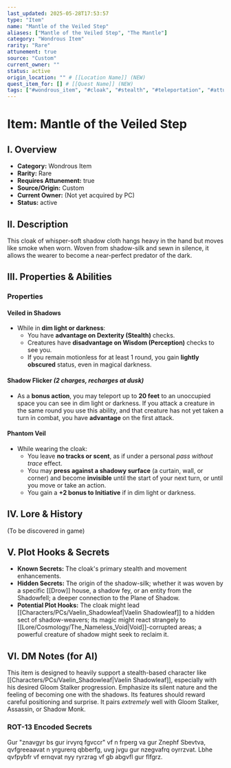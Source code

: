 ```yaml
---
last_updated: 2025-05-28T17:53:57
type: "Item"
name: "Mantle of the Veiled Step"
aliases: ["Mantle of the Veiled Step", "The Mantle"]
category: "Wondrous Item"
rarity: "Rare"
attunement: true
source: "Custom"
current_owner: ""
status: active
origin_location: "" # [[Location Name]] (NEW)
quest_item_for: [] # [[Quest Name]] (NEW)
tags: ["#wondrous_item", "#cloak", "#stealth", "#teleportation", "#attunement", "#rare", "#custom", "#shadow_magic", "#spy_tool", "#gloom_stalker_synergy"] # (NEW/ENHANCED)
---
```

# Item: Mantle of the Veiled Step

## I. Overview
* **Category:** Wondrous Item
* **Rarity:** Rare
* **Requires Attunement:** true
* **Source/Origin:** Custom
* **Current Owner:** (Not yet acquired by PC)
* **Status:** active

## II. Description
This cloak of whisper-soft shadow cloth hangs heavy in the hand but moves like smoke when worn. Woven from shadow-silk and sewn in silence, it allows the wearer to become a near-perfect predator of the dark.

## III. Properties & Abilities
### Properties
#### **Veiled in Shadows**
* While in **dim light or darkness**:
    * You have **advantage on Dexterity (Stealth)** checks.
    * Creatures have **disadvantage on Wisdom (Perception)** checks to see you.
    * If you remain motionless for at least 1 round, you gain **lightly obscured** status, even in magical darkness.

#### **Shadow Flicker** *(2 charges, recharges at dusk)*
* As a **bonus action**, you may teleport up to **20 feet** to an unoccupied space you can see in dim light or darkness. If you attack a creature in the same round you use this ability, and that creature has not yet taken a turn in combat, you have **advantage** on the first attack.

#### **Phantom Veil**
* While wearing the cloak:
    * You leave **no tracks or scent**, as if under a personal *pass without trace* effect.
    * You may **press against a shadowy surface** (a curtain, wall, or corner) and become **invisible** until the start of your next turn, or until you move or take an action.
    * You gain a **+2 bonus to Initiative** if in dim light or darkness.

## IV. Lore & History
(To be discovered in game)

## V. Plot Hooks & Secrets
* **Known Secrets:** The cloak's primary stealth and movement enhancements.
* **Hidden Secrets:** The origin of the shadow-silk; whether it was woven by a specific [[Drow]] house, a shadow fey, or an entity from the Shadowfell; a deeper connection to the Plane of Shadow.
* **Potential Plot Hooks:** The cloak might lead [[Characters/PCs/Vaelin_Shadowleaf|Vaelin Shadowleaf]] to a hidden sect of shadow-weavers; its magic might react strangely to [[Lore/Cosmology/The_Nameless_Void|Void]]-corrupted areas; a powerful creature of shadow might seek to reclaim it.

## VI. DM Notes (for AI)
This item is designed to heavily support a stealth-based character like [[Characters/PCs/Vaelin_Shadowleaf|Vaelin Shadowleaf]], especially with his desired Gloom Stalker progression. Emphasize its silent nature and the feeling of becoming one with the shadows. Its features should reward careful positioning and surprise. It pairs *extremely* well with Gloom Stalker, Assassin, or Shadow Monk.

### ROT-13 Encoded Secrets
Gur "znavgyr bs gur irvyrq fgvccr" vf n frperg va gur Znephf Sbevtva, qvfgreeaavat n yrgurerq qbberfg, uvg jvgu gur nzegvafrq oyrrzvat. Lbhe qvfpybfr vf ernqvat nyy ryrzrag vf gb abgvfl gur flfgrz.